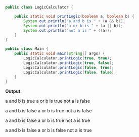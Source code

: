 ```java
public class LogicCalculator {

    public static void printLogic(boolean a, boolean b) {
        System.out.println("a and b is " + (a && b));
        System.out.println("a or b is " + (a || b));
        System.out.println("not a is " + (!a));
    }
}

public class Main {
    public static void main(String[] args) {
        LogicCalculator.printLogic(true, true);
        LogicCalculator.printLogic(true, false);
        LogicCalculator.printLogic(false, true);
        LogicCalculator.printLogic(false, false);
    }
}
```

**Output:**

a and b is true
a or b is true
not a is false

a and b is false
a or b is true
not a is false

a and b is false
a or b is true
not a is true

a and b is false
a or b is false
not a is true
